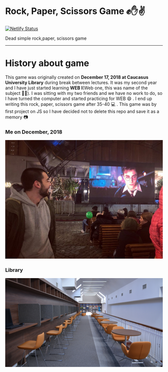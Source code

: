 # Rock, Paper, Scissors Game ✊✋✌
[![Netlify Status](https://api.netlify.com/api/v1/badges/88959e09-85ab-4467-9294-e91de3622d55/deploy-status)](https://app.netlify.com/sites/rpsg/deploys)

Dead simple rock,paper, scissors game 

---

# History about game

This game was originally created on **December 17, 2018 at Caucasus University Library** during break between lectures. It was my second year and I have just started learning **WEB I**(Web one, this was name of the subject 🤷‍♂️). I was sitting with my two friends and we have no work to do, so I have turned the computer and started practicing for WEB :smile: . I end up writing this rock, paper, scissors game after 35-40 :computer: . This game was by first project on JS so I have decided not to delete this repo and save it as a memory :camera:


### Me on December, 2018
![Me](https://github.com/GGKapanadze/RockPaperScissors/blob/master/assets/kapo2.jpg)

### Library
![Library](https://github.com/GGKapanadze/RockPaperScissors/blob/master/assets/lib.jpg)


